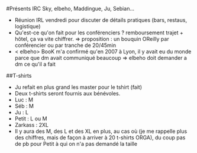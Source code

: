 #Présents IRC
Sky, elbeho, Maddingue, Ju, Sebian…

* Réunion IRL vendredi pour discuter de détails pratiques (bars, restaus, logistique)
* Qu'est-ce qu'on fait pour les conférenciers ? remboursement trajet + hôtel, ça va vite chiffrer.
  => proposition : un bouquin OReilly par conférencier ou par tranche de 20/45min
* < elbeho> BooK m'a confirmé qu'en 2007 à Lyon, il y avait eu du monde parce que dm avait communiqué beaucoup
  => elbeho doit demander a dm ce qu'il a fait

##T-shirts
* Ju refait en plus grand les master pour le tshirt (fait)
* Deux t-shirts seront fournis aux bénévoles.
 * Luc : M
 * Séb : M
 * Ju : L
 * Petit : L ou M
 * Zarkass : 2XL
 * Il y aura des M, des L et des XL en plus, au cas où (je me rappelle plus des chiffres, mais de façon à arriver à 20 t-shirts ORGA), du coup pas de pb pour Petit à qui on n'a pas demandé la taille
